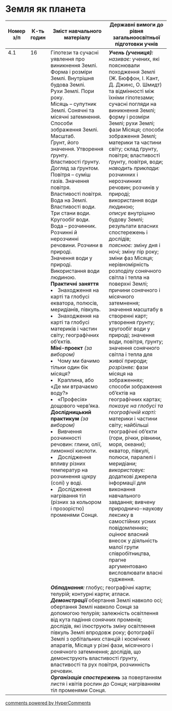 <div id="hypercomments_widget" class="js-hypercomments-widget invisible"></div>

# Земля як планета

<table>
  <tr>
    <td width="10%" align="center"><b>Номер з/п</b></td>
    <td width="10%" align="center"><b>К-ть годин</b></td>
    <td width="40%" align="center"><b>Зміст навчального матеріалу</b></td>
    <td width="40%" align="center"><b>Державні вимоги до рівня загальноосвітньої підготовки учнів</b></td>
  </tr>
<tbody>
  <tr>
<td width="10%" style="vertical-align:top !important;" rowspan="2">4.1</td>
<td width="10%" style="vertical-align:top !important;" rowspan="2">16</td>
    <td width="40%" style="vertical-align:top !important;">
Гіпотези та сучасні уявлення про виникнення Землі.  <br>
Форма і розміри Землі. Внутрішня будова Землі.<br>
Рухи Землі. Пори року. <br>
Місяць – супутник Землі. Сонячні та місячні затемнення.<br>
Способи зображення Землі. Масштаб. <br>  
Ґрунт, його значення. Утворення ґрунту.  <br>
Властивості ґрунту.  Догляд за ґрунтом.   <br>
Повітря – суміш газів. Значення повітря.  <br>
Властивості повітря. <br>
Вода на Землі. Властивості води. Три стани води. Кругообіг води.<br>
Вода – розчинник. Розчинні й нерозчинні речовини. Розчини в природі.<br>
Значення води у природі. Використання води людиною. <br>
<b>Практичні заняття</b><br>
<li>Знаходження на карті та глобусі екватора, полюсів, меридіанів, півкуль. </li>
<li>Знаходження на карті та глобусі материків і частин світу; географічних об’єктів.  </li>
<b>Міні-проект</b> <i> (за вибором)</i> <br>
<li> Чому ми бачимо тільки один бік місяця?</li>
<li>Краплина, або «Де ми втрачаємо воду?»</li>
<li> «Професія» дощового черв’яка.</li>
<b>Дослідницький практикум</b> <i> (за вибором)</i> <br>
<li>Вивчення розчинності речовин: глини, олії, лимонної кислоти. </li>
<li>Дослідження впливу різних температур на розчинення цукру (солі) у воді.</li>
<li>Дослідження нагрівання тіл (різних за кольором і прозорістю) променями Сонця. </li>
</td>
    <td width="40%" style="vertical-align:top !important;">
<i><b>Учень (учениця):</b></i><br>
<i>називає:</i> учених, які пояснювали походження Землі (Ж. Бюффон, І. Кант, Д. Джинс, О. Шмидт) та відмінності між їхніми гіпотезами; сучасні погляди на виникнення Землі; форму і розміри Землі; рухи Землі; фази Місяця; способи зображення Землі; материки та частини світу; склад ґрунту, повітря; властивості ґрунту, повітря, води;  <br>
<i>наводить приклади:</i> розчинних і нерозчинних речовин; розчинів у природі; використання води людиною;<br>
<i>описує</i> внутрішню будову Землі; результати власних спостережень і дослідів;<br>
<i>пояснює:</i> зміну дня і ночі; зміну пір року; зміни фаз Місяця; нерівномірність розподілу сонячного світла і тепла на поверхні  Землі; причини сонячного і місячного затемнення; значення масштабу в створенні карт; утворення ґрунту; кругообіг води у природі; значення води, повітря, ґрунту;  значення сонячного світла і тепла для живої природи; <br>
<i>розрізняє:</i> фази місяця на зображеннях; способи зображення об’єктів на географічних картах;<br>
<i>показує на глобусі та географічній карті:</i> материки і частини світу; найбільші географічні об’єкти (гори, річки, рівнини, моря, океани);  екватор, півкулі, полюси, паралелі і меридіани; <br>
<i>використовує:</i> додаткові джерела інформації для виконання навчального завдання; вивчену природничо-наукову лексику в самостійних усних повідомленнях;<br>
<i>оцінює</i> власний внесок у діяльність малої групи співробітництва, прагне аргументовано висловлювати власні судження.</td>
  </tr>
    <tr>
    <td width="40%" style="vertical-align:top !important;" colspan="2">
<b><i>Обладнання:</i></b> глобус; географічні карти; телурій; контурні карти; атласи.<br>
<b><i>Демонстрації</i></b> обертання Землі навколо осі; обертання Землі навколо Сонця за допомогою телурія; залежність освітлення від кута падіння сонячних променів; дослідів, які ілюструють зміну освітлення півкуль Землі впродовж року; фотографії Землі з орбітальних станцій і космічних апаратів, Місяця у різні фази, місячного і сонячного затемнення; дослідів, що демонструють властивості ґрунту, властивості та рух повітря, розчинність речовин. <br> 
<b><i>Організація спостережень</i></b> за повертанням листя і квітів рослин до Сонця;  нагріванням тіл  променями Сонця. 
  </tr>
</tbody>
</table>

<div class="js-hypercomments-container">
<a href="http://hypercomments.com" class="hc-link" title="comments widget">comments powered by HyperComments</a>
</div>